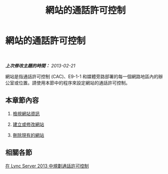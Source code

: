 ﻿---
title: 網站的通話許可控制
TOCTitle: 網站的通話許可控制
ms:assetid: 5607b3f3-128b-44c7-a043-c0834e39e697
ms:mtpsurl: https://technet.microsoft.com/zh-tw/library/JJ688061(v=OCS.15)
ms:contentKeyID: 49890075
ms.date: 08/10/2015
mtps_version: v=OCS.15
ms.translationtype: HT
---

# 網站的通話許可控制

 

_**上次修改主題的時間：** 2013-02-21_

網站是指通話許可控制 (CAC)、E9-1-1 和媒體旁路部署的每一個網路地區內的辦公室或位置。請使用本節中的程序來設定網站的通話許可控制。

## 本章節內容

1.  [檢視網站資訊](lync-server-2013-viewing-network-site-information.md)

2.  [建立或修改網站](lync-server-2013-creating-or-modifying-network-sites.md)

3.  [刪除現有的網站](lync-server-2013-deleting-an-existing-network-site.md)

## 相關各節

[在 Lync Server 2013 中規劃通話許可控制](lync-server-2013-planning-for-call-admission-control.md)

